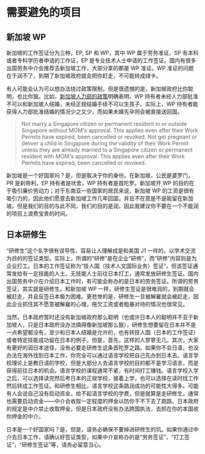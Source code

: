 # 需要避免的项目

## 新加坡 WP

新加坡的工作签证分为三种，EP, SP 和 WP，其中 WP 属于劳务准证，SP 有本科或者专科学历者申请的工作证，EP 是专业技术人士申请的工作签证。国内有很多出国劳务中介会推荐去新加坡工作，大部分拿的都是 WP 准证。WP 准证的问题在于润不了，到期了新加坡政府就会把你赶走，不可能转成绿卡。

有人可能会认为可以想办法绕过政策限制，但是很遗憾的是，新加坡政府比你聪明，也比你狠。比如，[新加坡人力部的政策](https://www.mom.gov.sg/passes-and-permits/work-permit-for-foreign-worker/sector-specific-rules/work-permit-conditions)明确表明，WP 持有者未经人力部批准不可以和新加坡人结婚，未经正规结婚手续不可以生孩子。实际上，WP 持有者能获得人力部批准结婚的情况少之又少，而如果未婚先孕则会被直接送回国。

> Not marry a Singapore citizen or permanent resident in or outside Singapore without MOM's approval. This applies even after their Work Permits have expired, been cancelled or revoked.
> Not get pregnant or deliver a child in Singapore during the validity of their Work Permit unless they are already married to a Singapore citizen or permanent resident with MOM's approval. This applies even after their Work Permits have expired, been cancelled or revoked.

新加坡是一个好国家吗？是，但是取决于你的身份。在新加坡，公民是婆罗门，PR 是刹帝利，EP 持有者是吠舍，WP 持有者是首陀罗。新加坡开 WP 的目的在于吸引廉价劳动力；对于东南亚一些国家的居民来说，新加坡 WP 的工资是很有吸引力的，因此他们愿意去新加坡工作几年回国，并且不在意是不是能留在新加坡。但是我们的目的与此不同，我们的目的是润，因此我建议你不要在一个不能润的项目上浪费宝贵的时间。

## 日本研修生

“研修生”这个名字很有误导性，容易让人理解成是和美国 J1 一样的，以学术交流为目的的签证类型。实际上，所谓的“研修”是在企业“研修”，而“研修”内容则是为企业打工。日本的工作签证称为“技人国（技术人文国际业务）签证”，但该签证通常发给有一定技能的人士。无技能人士前往日本打工，通常发放研修生签证。国内出国劳务中介在介绍日本工作时，有可能会称办的是日本的劳务签证。所谓的劳务签证，其实就是研修生。和新加坡 WP 一样，研修生签证是很难润的，到期就会被赶走，并且反签日本极为困难。更悲惨的是，研修生一旦被解雇就会被赶走，因此企业抓住其不愿意被解雇的心理，拖欠工资或者粗暴对待的情况也很常见。

当然，日本政府暂时还没有新加坡政府那么聪明（也或许日本人的聪明并不亚于新加坡人，只是日本政府没办法搞得像新加坡那么狠），研修生想要留在日本并不是一点希望都没有，至少和日本人结婚是允许的，也有转技人国（日本的工作签证）或者特定技能成功留在日本的例子。但是，首先，这样的人寥寥无几。其次，大家有更好的润日本途径，没有必要走研修生这条首陀罗之路。如果你不会日语，也没办法在海外找到日本工作，你完全可以通过语言学校把自己先办到日本去。语言学校理论上是教日语的学校，但是大部分人去语言学校的目的都不是学习语言，而是获得前往日本的机会。语言学校的课程通常不紧，有时间打工赚钱。语言学校入学之后，可以选择读完然后考日本的正规学校，接着上学，也可以选择在读时找工作然后转成工作签证。和研修生相比，语言学校这条路润成功的可能性大得多。可能有人会说自己没有启动资金，给不起语言学校的学费，但是就算是走研修生，通常也需要启动资金——中介会收取一定程度的押金以防你干不下去了跑路。日本政府的规定是中介禁止收取押金，但是日本政府没有办法跨国执法，去抓在你的本国收你押金的中介。

日本是一个好国家吗？是，但是，请务必确保不要掉进研修生的坑。如果你通过中介去日本工作，请确认好签证类型，如果中介宣称办的是“劳务签证”，“打工签证”，“研修生签证”等，请务必留意当心。
